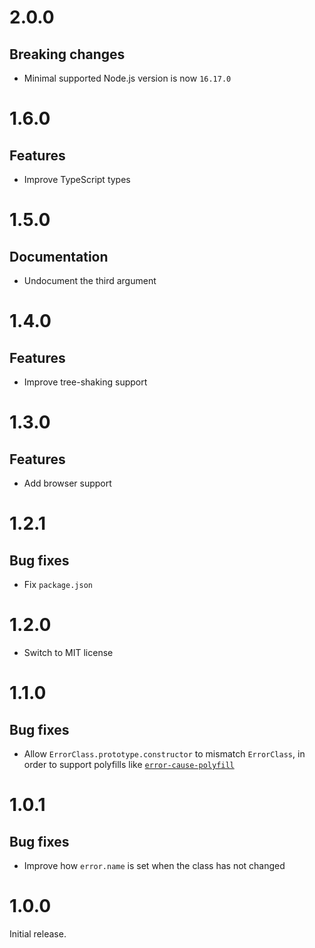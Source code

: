 # 2.0.0

## Breaking changes

- Minimal supported Node.js version is now `16.17.0`

# 1.6.0

## Features

- Improve TypeScript types

# 1.5.0

## Documentation

- Undocument the third argument

# 1.4.0

## Features

- Improve tree-shaking support

# 1.3.0

## Features

- Add browser support

# 1.2.1

## Bug fixes

- Fix `package.json`

# 1.2.0

- Switch to MIT license

# 1.1.0

## Bug fixes

- Allow `ErrorClass.prototype.constructor` to mismatch `ErrorClass`, in order to
  support polyfills like
  [`error-cause-polyfill`](https://github.com/ehmicky/error-cause-polyfill)

# 1.0.1

## Bug fixes

- Improve how `error.name` is set when the class has not changed

# 1.0.0

Initial release.
